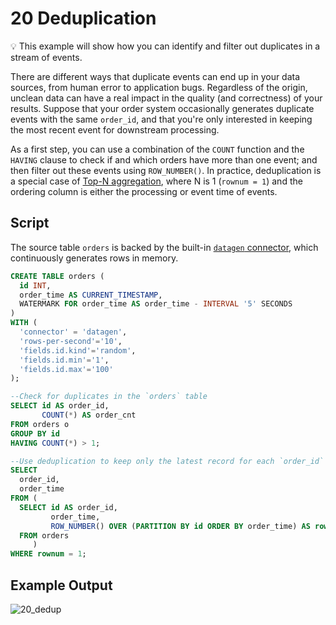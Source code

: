 # 20 Deduplication

:bulb: This example will show how you can identify and filter out duplicates in a stream of events.

There are different ways that duplicate events can end up in your data sources, from human error to application bugs. Regardless of the origin, unclean data can have a real impact in the quality (and correctness) of your results. Suppose that your order system occasionally generates duplicate events with the same `order_id`, and that you're only interested in keeping the most recent event for downstream processing.

As a first step, you can use a combination of the `COUNT` function and the `HAVING` clause to check if and which orders have more than one event; and then filter out these events using `ROW_NUMBER()`. In practice, deduplication is a special case of [Top-N aggregation]((../11/11_top_n.md)), where N is 1 (`rownum = 1`) and the ordering column is either the processing or event time of events.

## Script

The source table `orders` is backed by the built-in [`datagen` connector](https://ci.apache.org/projects/flink/flink-docs-stable/dev/table/connectors/datagen.html), which continuously generates rows in memory.

```sql
CREATE TABLE orders (
  id INT,
  order_time AS CURRENT_TIMESTAMP,
  WATERMARK FOR order_time AS order_time - INTERVAL '5' SECONDS
)
WITH (
  'connector' = 'datagen',
  'rows-per-second'='10',
  'fields.id.kind'='random',
  'fields.id.min'='1',
  'fields.id.max'='100'
);

--Check for duplicates in the `orders` table
SELECT id AS order_id,
       COUNT(*) AS order_cnt
FROM orders o
GROUP BY id
HAVING COUNT(*) > 1;

--Use deduplication to keep only the latest record for each `order_id`
SELECT
  order_id,
  order_time
FROM (
  SELECT id AS order_id,
         order_time,
         ROW_NUMBER() OVER (PARTITION BY id ORDER BY order_time) AS rownum
  FROM orders
     )
WHERE rownum = 1;
```

## Example Output

![20_dedup](https://user-images.githubusercontent.com/23521087/102718503-b87d5700-42e8-11eb-8b45-4f9908e8e14e.gif)
